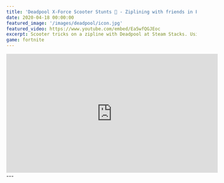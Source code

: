 ```yaml
---
title: 'Deadpool X-Force Scooter Stunts 🛴 - Ziplining with friends in Fortnite'
date: 2020-04-18 00:00:00
featured_image: '/images/deadpool/icon.jpg'
featured_video: https://www.youtube.com/embed/Ea5wfQGJEoc
excerpt: Scooter tricks on a zipline with Deadpool at Steam Stacks. Using the Scooter emote in the battle lab with moon gravity. 
game: fortnite
---
```

<iframe width="560" height="315" src="https://youtu.be/Ea5wfQGJEoc" frameborder="0" allow="accelerometer; autoplay; encrypted-media; gyroscope; picture-in-picture" allowfullscreen></iframe>
---
